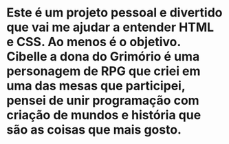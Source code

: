 # Este é um projeto pessoal e divertido que vai me ajudar a entender HTML e CSS. Ao menos é o objetivo. Cibelle a dona do Grimório é uma personagem de RPG que criei em uma das mesas que participei, pensei de unir programação com criação de mundos e história que são as coisas que mais gosto.
